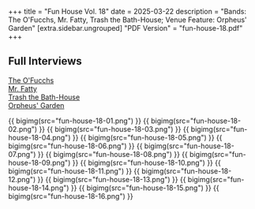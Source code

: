 +++
title = "Fun House Vol. 18"
date = 2025-03-22
description = "Bands: The O'Fucchs, Mr. Fatty, Trash the Bath-House; Venue Feature: Orpheus' Garden"
[extra.sidebar.ungrouped]
"PDF Version" = "fun-house-18.pdf"
+++

## Full Interviews
[The O'Fucchs](https://www.youtube.com/watch?v=madqkOzXFNQ)<br>
[Mr. Fatty](https://www.youtube.com/watch?v=2apOYtaIbVQ)<br>
[Trash the Bath-House](https://www.youtube.com/watch?v=ZFUs6zUXUJI)<br>
[Orpheus' Garden](https://www.youtube.com/watch?v=AywMYGLE-MA)

{{ bigimg(src="fun-house-18-01.png") }}
{{ bigimg(src="fun-house-18-02.png") }}
{{ bigimg(src="fun-house-18-03.png") }}
{{ bigimg(src="fun-house-18-04.png") }}
{{ bigimg(src="fun-house-18-05.png") }}
{{ bigimg(src="fun-house-18-06.png") }}
{{ bigimg(src="fun-house-18-07.png") }}
{{ bigimg(src="fun-house-18-08.png") }}
{{ bigimg(src="fun-house-18-09.png") }}
{{ bigimg(src="fun-house-18-10.png") }}
{{ bigimg(src="fun-house-18-11.png") }}
{{ bigimg(src="fun-house-18-12.png") }}
{{ bigimg(src="fun-house-18-13.png") }}
{{ bigimg(src="fun-house-18-14.png") }}
{{ bigimg(src="fun-house-18-15.png") }}
{{ bigimg(src="fun-house-18-16.png") }}
